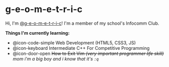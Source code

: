 # g-e-o-m-e-t-r-i-c
Hi, I'm [@g-e-o-m-e-t-r-i-c](https://github.com/g-e-o-m-e-t-r-i-c/g-e-o-m-e-t-r-i-c)! I'm a member of my school's Infocomm Club.

__Things I'm currently learning:__
- @icon-code-simple Web Development (HTML5, CSS3, JS)
- @icon-keyboard Intermediate C++ For Competitive Programming
- @icon-door-open ~~How to Exit Vim *(very important programmer life skill)*~~ _mom i'm a big boy and i know that it's `:q`_
